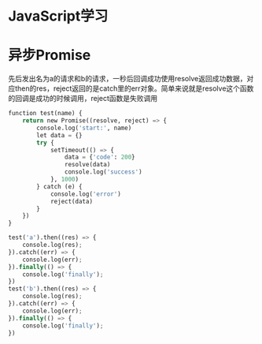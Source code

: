 # JavaScript学习
# 异步Promise
先后发出名为a的请求和b的请求，一秒后回调成功使用resolve返回成功数据，对应then的res，reject返回的是catch里的err对象。简单来说就是resolve这个函数的回调是成功的时候调用，reject函数是失败调用

```python
function test(name) {
    return new Promise((resolve, reject) => {
        console.log('start:', name)
        let data = {}
        try {
            setTimeout(() => {
                data = {'code': 200}
                resolve(data)
                console.log('success')
            }, 1000)
        } catch (e) {
            console.log('error')
            reject(data)
        }
    })
}

test('a').then((res) => {
    console.log(res);
}).catch((err) => {
    console.log(err);
}).finally(() => {
    console.log('finally');
})
test('b').then((res) => {
    console.log(res);
}).catch((err) => {
    console.log(err);
}).finally(() => {
    console.log('finally');
})

```

